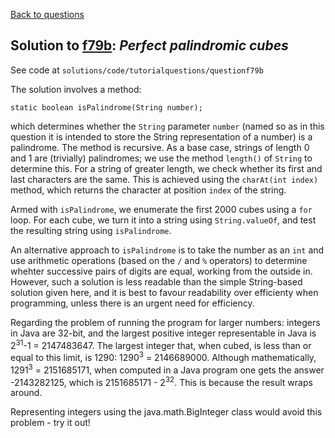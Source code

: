 [Back to questions](../README.md)

## Solution to [f79b](../questions/f79b.md): *Perfect palindromic cubes*

See code at `solutions/code/tutorialquestions/questionf79b`

The solution involves a method:

```
static boolean isPalindrome(String number);
```

which determines whether the `String` parameter `number` (named so as in this question it is intended to store the String representation of a number) is a palindrome.  The method is recursive.  As a base case, strings of length 0 and 1 are (trivially) palindromes; we use the method `length()` of `String` to determine this.
For a string of greater length, we check whether its first and last characters are the same.  This is achieved using the `charAt(int index)` method,
which returns the character at position `index` of the string.

Armed with `isPalindrome`, we enumerate the first 2000 cubes using a `for` loop.  For each cube, we turn it into a string using
`String.valueOf`, and test the resulting string using `isPalindrome`.

An alternative approach to `isPalindrome` is to take the number as an `int` and use arithmetic operations (based on the `/` and `%` operators) to determine whehter successive pairs of digits are equal, working from the outside in.  However, such a solution is less readable than the simple String-based solution given here, and it is best to favour readability over efficienty when programming, unless there is an urgent need for efficiency.

Regarding the problem of running the program for larger numbers: integers in Java are 32-bit, and the largest positive integer representable in Java is 2<sup>31</sup>-1 = 2147483647.  The largest integer that, when cubed, is less than or equal to this limit, is 1290: 1290<sup>3</sup> = 2146689000.  Although mathematically, 1291<sup>3</sup> = 2151685171, when computed in a Java program one gets the answer -2143282125, which is 2151685171 - 2<sup>32</sup>.  This is because the result wraps around.

Representing integers using the java.math.BigInteger class would avoid this problem - try it out!
